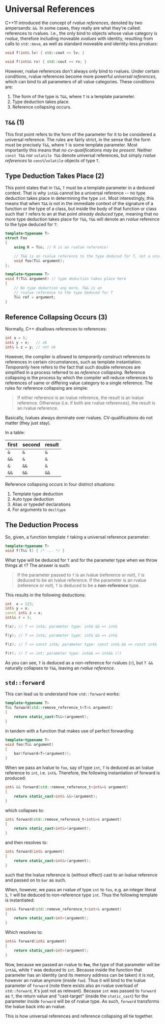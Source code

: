 # Universal References

C++11 introduced the concept of *rvalue references*, denoted by two ampersands:
`&&`. In some cases, they really are what they're called: references to
rvalues. I.e., the only bind to objects whose value category is *rvalue*,
therefore including moveable *xvalues* with identity, resulting from calls to
`std::move`, as well as standard moveable and identity-less *prvalues*:

```C++
void f(int& lv) { std::cout << lv; }

void f(int&& rv) { std::cout << rv; }
```

However, rvalue references don't always only bind to rvalues. Under certain
conditions, rvalue references become more powerful *universal references*,
which can bind to all parameters of all value categories. These conditions are:

1. The form of the type is `T&&`, where `T` is a template parameter.
2. Type deduction takes place.
3. Reference collapsing occurs.

## `T&&` (1)

This first point refers to the form of the parameter for it to be considered a
universal reference. The rules are fairly strict, in the sense that the form
must be precisely `T&&`, where `T` is some template parameter. Most importantly
this means that *no cv-qualifications may be present*. Neither `const T&&` nor
`volatile T&&` denote universal references, but simply *rvalue references* to
`const`/`volatile` objects of type `T`.

## Type Deduction Takes Place (2)

This point states that in `T&&`, `T` must be a template parameter in a deduced
context. That is why `int&&` cannot be a universal reference -- no type
deduction takes place in determining the type `int`. Most interestingly, this
means that when `T&&` is not in the immediate context of the signature of a
function or the type of a class, but inside the body of that function or class
such that `T` refers to an at that point *already deduced type*, meaning that no
more type deduction takes place for `T&&`, `T&&` will denote an *rvalue*
reference to the type deduced for `T`:

```C++
template<typename T>
struct Foo
{
	using R = T&&; // R is an rvalue reference!

	// T&& is an rvalue reference to the type deduced for T, not a universal reference!
	void foo(T&& argument);
};

template<typename T>
void f(T&& argument) // type deduction takes place here
{
	// No type deduction any more, T&& is an
	// rvalue reference to the type deduced for T
	T&& ref = argument;
}
```

## Reference Collapsing Occurs (3)

Normally, C++ disallows references to references:

```C++
int x = 5;
int& y = x;   // ok
int& & z = y; // not ok
```

However, the compiler is allowed to *temporarily* construct references to
references in certain circumstances, such as template
instantiation. *Temporarily* here refers to the fact that such double references
are simplified in a process referred to as *reference collapsing*. Reference
collapsing is the process by which the compiler will reduce references to
references of same or differing value category to a single reference. The rules
for reference collapsing are simple:

> If either reference is an lvalue reference, the result is an lvalue
> reference. Otherwise (i.e. if both are rvalue references), the result is an
> rvalue reference.

Basically, lvalues always dominate over rvalues. CV-qualifications do not matter
(they just stay).

In a table:

| first | second | result |
|:------|:-------|:-------|
|  `&`  |   `&`  |   `&`  |
|  `&&` |   `&`  |   `&`  |
|  `&`  |   `&&` |   `&`  |
|  `&&` |   `&&` |   `&&` |

Reference collapsing occurs in four distinct situations:

1. Template type deduction
2. Auto type deduction
3. Alias or typedef declarations
4. For arguments to `decltype`

## The Deduction Process

So, given, a function template `f` taking a universal reference parameter:

```C++
template<typename T>
void f(T&& t) { /* ... */ }
```

What type will be deduced for `T` and for the parameter type when we throw
things at `f`? The answer is such:

> If the parameter passed to `f` is an lvalue (reference *or not*), `T` is
> deduced to be an lvalue reference. If the
> parameter is an rvalue (reference *or not*), `T` is deduced to be a
> __non-reference__ type.

This results in the following deductions:

```C++
int  x = 123;
int& y = x;
const int& z = x;
int&& r = 5;

f(x); // T => int&; parameter type: int& && => int&

f(y); // T => int&; parameter type: int& && => int&

f(z); // T => const int&; parameter type: const int& && => const int&

f(r); // T => int; parameter type: int&& => int&& (!)
```

As you can see, `T` is deduced as a non-reference for rvalues (`r`), but `T &&`
naturally collapses to `T&&`, leaving an *rvalue reference*.

## `std::forward`

This can lead us to understand how `std::forward` works:

```C++
template<typename T>
T&& forward(std::remove_reference_t<T>& argument)
{
	return static_cast<T&&>(argument);
}
```

in tandem with a function that makes use of perfect forwarding:

```C++
template<typename T>
void foo(T&& argument)
{
	bar(forward<T>(argument));
}
```

When we pass an lvalue to `foo`, say of type `int`, `T` is deduced as an lvalue
reference to `int`, i.e. `int&`. Therefore, the following instantiation of
forward is produced:

```C++
int& && forward(std::remove_reference_t<int&>& argument)
{
	return static_cast<int& &&>(argument);
}
```

which collapses to:

```C++
int& forward(std::remove_reference_t<int&>& argument)
{
	return static_cast<int&>(argument);
}
```

and then resolves to:

```C++
int& forward(int& argument)
{
	return static_cast<int&>(argument);
}
```

such that the lvalue reference is (without effect) cast to an lvalue reference
and passed on to `bar` as such.

When, however, we pass an rvalue of type `int` to `foo`, e.g. an integer literal
`5`, `T` will be deduced to non-reference type `int`. Thus the following
template is instantiated:

```C++
int&& forward(std::remove_reference_t<int>& argument)
{
	return static_cast<int>(argument);
}
```

Which resolves to:

```C++
int&& forward(int& argument)
{
	return static_cast<int>(argument);
}
```

Now, because we passed an rvalue to __`foo`__, the type of that parameter will
be `int&&`, while `T` was deduced to `int`. Because inside the function that
parameter has an identity (and its memory address can be taken) it is not,
however an rvalue anymore (inside `foo`). Thus it will bind to the lvalue
parameter of `forward` (note there exists also an rvalue overload of
`std::forward`, it's just not as relevant). Because `int` was passed to
`forward` as `T`, the return value and "cast-target" (inside the `static_cast`)
for the parameter inside `forward` will be of rvalue type. As such, `forward`
transforms the lvalue back into an rvalue.

This is how universal references and reference collapsing all tie together.
